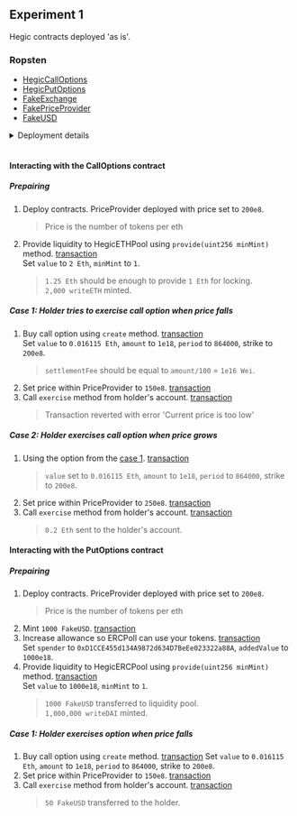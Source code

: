 ## Experiment 1
Hegic contracts deployed 'as is'.

### Ropsten
* [HegicCallOptions](https://ropsten.etherscan.io/address/0x2eA0aC3bE2C8248E0e608f0dDA5268dD39f1FBD2#code)
* [HegicPutOptions](https://ropsten.etherscan.io/address/0x4046731B841bd949955c845333698ac8bA777567#code)
* [FakeExchange](https://ropsten.etherscan.io/address/0xEbe3E31D46ffA35Bc403e10bd525Ce8b3C14A00E#code)
* [FakePriceProvider](https://ropsten.etherscan.io/address/0x2b1431a3C45a47a8D3574D7ec04D8Ee8D4853970#code)
* [FakeUSD](https://ropsten.etherscan.io/address/0x810135aB23E6FC4496d2D333a7FefcD03d0D8740#code)

<details><summary>Deployment details</summary>

##### FakeUSD
```
> transaction hash:    0x215a08943a488ae0f9b30c7796c0aa5df1e4efb6e686bab8126e085969d0ee60
> Blocks: 1            Seconds: 33
> contract address:    0x810135aB23E6FC4496d2D333a7FefcD03d0D8740
> block number:        9622850
> block timestamp:     1612779710
> account:             0xf62158b03Edbdb92a12c64E4D8873195AC71aF6A
> balance:             2.625738040630046407
> gas used:            761745 (0xb9f91)
> gas price:           20 gwei
> value sent:          0 ETH
> total cost:          0.0152349 ETH
```
##### FakePriceProvider
```
> transaction hash:    0xfba602841eaa090efec3b54ed93f5c6ad558606d8d074ea21e6f950109abd7fb
> Blocks: 0            Seconds: 5
> contract address:    0x2b1431a3C45a47a8D3574D7ec04D8Ee8D4853970
> block number:        9622852
> block timestamp:     1612779725
> account:             0xf62158b03Edbdb92a12c64E4D8873195AC71aF6A
> balance:             2.623414940630046407
> gas used:            116155 (0x1c5bb)
> gas price:           20 gwei
> value sent:          0 ETH
> total cost:          0.0023231 ETH
```

##### FakeExchange
```
> transaction hash:    0xf05456c120d57f4795d130a8ed17516125af71f32163aa1a7de5b454ed9e95b5
> Blocks: 0            Seconds: 8
> contract address:    0xEbe3E31D46ffA35Bc403e10bd525Ce8b3C14A00E
> block number:        9622853
> block timestamp:     1612779734
> account:             0xf62158b03Edbdb92a12c64E4D8873195AC71aF6A
> balance:             2.614631260630046407
> gas used:            439184 (0x6b390)
> gas price:           20 gwei
> value sent:          0 ETH
> total cost:          0.00878368 ETH
```

##### HegicPutOptions
```
> transaction hash:    0x49c04b166c1b005fa059c81ce6dc399fd86cb4cfc49d4c8481407f224a0d3ccb
> Blocks: 1            Seconds: 32
> contract address:    0x4046731B841bd949955c845333698ac8bA777567
> block number:        9622856
> block timestamp:     1612779759
> account:             0xf62158b03Edbdb92a12c64E4D8873195AC71aF6A
> balance:             2.536562260630046407
> gas used:            3903450 (0x3b8fda)
> gas price:           20 gwei
> value sent:          0 ETH
> total cost:          0.078069 ETH
```

##### HegicCallOptions
```
> transaction hash:    0x417ad88a8825d566ff25c773c29343b4d0e50c85ac179d6c4b21ab1844f1d9b4
> Blocks: 0            Seconds: 8
> contract address:    0x2eA0aC3bE2C8248E0e608f0dDA5268dD39f1FBD2
> block number:        9622857
> block timestamp:     1612779788
> account:             0xf62158b03Edbdb92a12c64E4D8873195AC71aF6A
> balance:             2.469236480630046407
> gas used:            3366289 (0x335d91)
> gas price:           20 gwei
> value sent:          0 ETH
> total cost:          0.06732578 ETH
```

</details><br>

#### Interacting with the CallOptions contract
##### Prepairing
1. Deploy contracts. PriceProvider deployed with price set to `200e8`.
    >Price is the number of tokens per eth
2. Provide liquidity to HegicETHPool using `provide(uint256 minMint)` method. [transaction](https://ropsten.etherscan.io/tx/0x0b618dba99f33308a4d49be88d50ccbbf2b78242b68fa23e52f76c10b54edbbf)  
Set `value` to `2 Eth`, `minMint` to `1`. 
    > `1.25 Eth` should be enough to provide `1 Eth` for locking.  
    `2,000 writeETH` minted.

##### Case 1: Holder tries to exercise call option when price falls
1. Buy call option using `create` method. [transaction](https://ropsten.etherscan.io/tx/0x1b1d97dccac692b4eefec75642e1040c53f08948cafd02ba8a7da4c4ef1c62b1)  
Set `value` to `0.016115 Eth`, `amount` to `1e18`, `period` to `864000`, strike to `200e8`.
    > `settlementFee` should be equal to `amount/100` = `1e16 Wei`.
2. Set price within PriceProvider to `150e8`. [transaction](https://ropsten.etherscan.io/tx/0x6ad9a31e6803f0ef5f378ad8104f918c003fe68137c77b3f1346633c2f32480b)
3. Call `exercise` method from holder's account. [transaction](https://ropsten.etherscan.io/tx/0x9ea45b4f789e29629c01f0e43aa2df3cd6af2d02cf3fd997921e1605f9b78cb8)
    > Transaction reverted with error 'Current price is too low'

##### Case 2: Holder exercises call option when price grows
1. Using the option from the [case 1](#case-1-holder-tries-to-exercise-call-option-when-price-falls). [transaction](https://ropsten.etherscan.io/tx/0x1b1d97dccac692b4eefec75642e1040c53f08948cafd02ba8a7da4c4ef1c62b1)  
    > `value` set to `0.016115 Eth`, `amount` to `1e18`, `period` to `864000`, strike to `200e8`.
2. Set price within PriceProvider to `250e8`. [transaction](https://ropsten.etherscan.io/tx/0x91ed295085e2d933c7bc74a70770b2f046ef7ae139df161fc13903e5cc1b4011)
3. Call `exercise` method from holder's account. [transaction](https://ropsten.etherscan.io/tx/0x1848c21d846704ddfef686ccfb5a817f9e3ef7ae9afdd9e47f52f64b3fccf6bf)
    > `0.2 Eth` sent to the holder's account.


#### Interacting with the PutOptions contract
##### Prepairing
1. Deploy contracts. PriceProvider deployed with price set to `200e8`.
    > Price is the number of tokens per eth
2. Mint `1000 FakeUSD`. [transaction](https://ropsten.etherscan.io/tx/0x8e4f93a57d6f57e2d6ecc10341c0f52fd856f4314ba3cfc969b393a8fa0450c3)
3. Increase allowance so ERCPoll can use your tokens. [transaction](https://ropsten.etherscan.io/tx/0xcf998e094fb2844ba7636787ee9f6fbcdfe5f949b9ef128ee3559dae78acdec4)  
Set `spender` to `0xD1CCE455d134A9872d634D7BeEe023322a88A`, `addedValue` to `1000e18`.
4. Provide liquidity to HegicERCPool using `provide(uint256 minMint)` method. [transaction](https://ropsten.etherscan.io/tx/0x342a2d866c25bade7ce033120e36474818281e6b2b5a1b2c47653dd42a323a66)  
Set `value` to `1000e18`, `minMint` to `1`. 
    > `1000 FakeUSD` transferred to liquidity pool.  
    `1,000,000 writeDAI` minted.

##### Case 1: Holder exercises option when price falls
1. Buy call option using `create` method. [transaction](https://ropsten.etherscan.io/tx/0x49a8c83689c082a0b41f8ac93a8f7c79c2eef520b4d6c0187fe2d7f5f05f42e2)
Set `value` to `0.016115 Eth`, `amount` to `1e18`, `period` to `864000`, strike to `200e8`.
2. Set price within PriceProvider to `150e8`. [transaction](https://ropsten.etherscan.io/tx/0xfca6ca97bb307e177d521d2c997120e5565def7a0ecd8b2b2e810c61b8d8e006)
3. Call `exercise` method from holder's account. [transaction](https://ropsten.etherscan.io/tx/0x66808ab76fc9624c9d4e4a5f62334e21b64de49caf6587f8e380c610c9078af3)
    > `50 FakeUSD` transferred to the holder.
